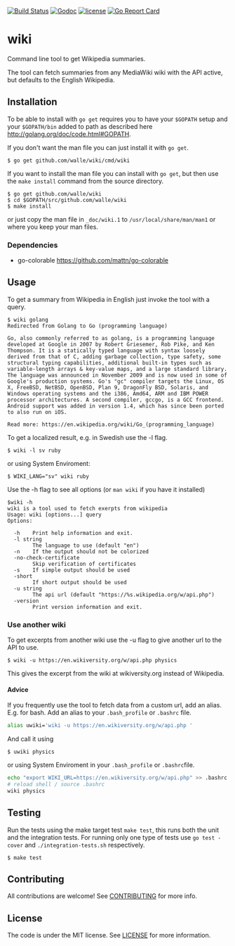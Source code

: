 [![Build Status](https://img.shields.io/travis/walle/wiki.svg?style=flat)](https://travis-ci.org/walle/wiki)
[![Godoc](http://img.shields.io/badge/godoc-reference-blue.svg?style=flat)](https://godoc.org/github.com/walle/wiki)
[![license](http://img.shields.io/badge/license-MIT-red.svg?style=flat)](https://raw.githubusercontent.com/walle/wiki/master/LICENSE)
[![Go Report Card](http://goreportcard.com/badge/walle/wiki?t=3)](http:/goreportcard.com/report/walle/wiki)

# wiki

Command line tool to get Wikipedia summaries.

The tool can fetch summaries from any MediaWiki wiki with the API active, but
defaults to the English Wikipedia.

## Installation

To be able to install with `go get` requires you to have your `$GOPATH` setup
and your `$GOPATH/bin` added to path as described here
http://golang.org/doc/code.html#GOPATH.

If you don't want the man file you can just install it with `go get`.

```shell
$ go get github.com/walle/wiki/cmd/wiki
```

If you want to install the man file you can install with `go get`,
but then use the `make install` command from the source directory.

```shell
$ go get github.com/walle/wiki
$ cd $GOPATH/src/github.com/walle/wiki
$ make install
```

or just copy the man file in `_doc/wiki.1` to `/usr/local/share/man/man1` or
where you keep your man files.

### Dependencies

* go-colorable https://github.com/mattn/go-colorable

## Usage

To get a summary from Wikipedia in English just invoke the tool with a query.

```shell
$ wiki golang
Redirected from Golang to Go (programming language)

Go, also commonly referred to as golang, is a programming language developed at Google in 2007 by Robert Griesemer, Rob Pike, and Ken Thompson. It is a statically typed language with syntax loosely derived from that of C, adding garbage collection, type safety, some structural typing capabilities, additional built-in types such as variable-length arrays & key-value maps, and a large standard library.
The language was announced in November 2009 and is now used in some of Google's production systems. Go's "gc" compiler targets the Linux, OS X, FreeBSD, NetBSD, OpenBSD, Plan 9, DragonFly BSD, Solaris, and Windows operating systems and the i386, Amd64, ARM and IBM POWER processor architectures. A second compiler, gccgo, is a GCC frontend.
Android support was added in version 1.4, which has since been ported to also run on iOS.

Read more: https://en.wikipedia.org/wiki/Go_(programming_language)
```

To get a localized result, e.g. in Swedish use the -l flag.

```shell
$ wiki -l sv ruby
```

or using System Enviroment:

```shell
$ WIKI_LANG="sv" wiki ruby
```

Use the -h flag to see all options (or `man wiki` if you have it installed)

```shell
$wiki -h
wiki is a tool used to fetch exerpts from wikipedia
Usage: wiki [options...] query
Options:

  -h    Print help information and exit.
  -l string
        The language to use (default "en")
  -n    If the output should not be colorized
  -no-check-certificate
        Skip verification of certificates
  -s    If simple output should be used
  -short
        If short output should be used
  -u string
        The api url (default "https://%s.wikipedia.org/w/api.php")
  -version
        Print version information and exit.
```

### Use another wiki

To get excerpts from another wiki use the -u flag to give another url to the
API to use.

```shell
$ wiki -u https://en.wikiversity.org/w/api.php physics
```

This gives the excerpt from the wiki at wikiversity.org instead of Wikipedia.

#### Advice

If you frequently use the tool to fetch data from a custom url, add an alias.
E.g. for bash. Add an alias to your `.bash_profile` or `.bashrc` file.

```bash
alias uwiki='wiki -u https://en.wikiversity.org/w/api.php '
```
And call it using

```shell
$ uwiki physics
```

or using System Enviroment in your `.bash_profile` or `.bashrc`file.

```bash
echo "export WIKI_URL=https://en.wikiversity.org/w/api.php" >> .bashrc
# reload shell / source .bashrc
wiki physics
```

## Testing

Run the tests using the make target test `make test`, this runs both the unit and 
the integration tests. For running only one type of tests use `go test -cover` 
and `./integration-tests.sh` respectively.

```shell
$ make test
```

## Contributing

All contributions are welcome! See [CONTRIBUTING](CONTRIBUTING.md) for more
info.

## License

The code is under the MIT license. See [LICENSE](LICENSE) for more
information.
